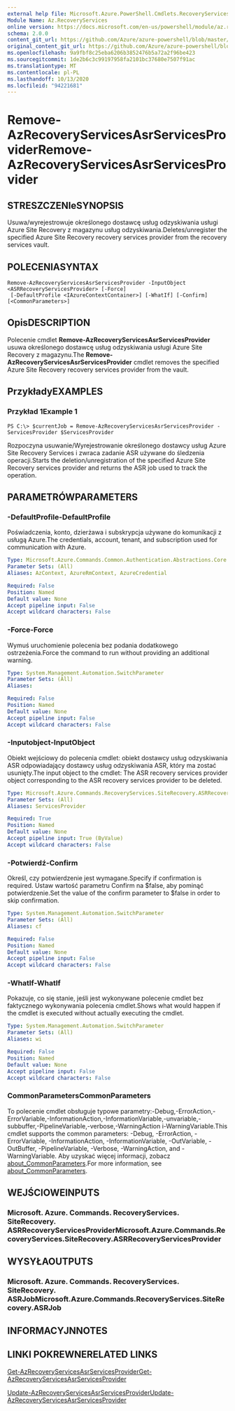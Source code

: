 ```yaml
---
external help file: Microsoft.Azure.PowerShell.Cmdlets.RecoveryServices.SiteRecovery.dll-Help.xml
Module Name: Az.RecoveryServices
online version: https://docs.microsoft.com/en-us/powershell/module/az.recoveryservices/remove-azrecoveryservicesasrservicesprovider
schema: 2.0.0
content_git_url: https://github.com/Azure/azure-powershell/blob/master/src/RecoveryServices/RecoveryServices/help/Remove-AzRecoveryServicesAsrServicesProvider.md
original_content_git_url: https://github.com/Azure/azure-powershell/blob/master/src/RecoveryServices/RecoveryServices/help/Remove-AzRecoveryServicesAsrServicesProvider.md
ms.openlocfilehash: 9a9fbf8c25eba6206b3852476b5a72a2f96be423
ms.sourcegitcommit: 1de2b6c3c99197958fa2101bc37680e7507f91ac
ms.translationtype: MT
ms.contentlocale: pl-PL
ms.lasthandoff: 10/13/2020
ms.locfileid: "94221681"
---
```

# <span data-ttu-id="071e1-101">Remove-AzRecoveryServicesAsrServicesProvider</span><span class="sxs-lookup"><span data-stu-id="071e1-101">Remove-AzRecoveryServicesAsrServicesProvider</span></span>

## <span data-ttu-id="071e1-102">STRESZCZENIe</span><span class="sxs-lookup"><span data-stu-id="071e1-102">SYNOPSIS</span></span>
<span data-ttu-id="071e1-103">Usuwa/wyrejestrowuje określonego dostawcę usług odzyskiwania usługi Azure Site Recovery z magazynu usług odzyskiwania.</span><span class="sxs-lookup"><span data-stu-id="071e1-103">Deletes/unregister the specified Azure Site Recovery recovery services provider from the recovery services vault.</span></span>

## <span data-ttu-id="071e1-104">POLECENIA</span><span class="sxs-lookup"><span data-stu-id="071e1-104">SYNTAX</span></span>

```
Remove-AzRecoveryServicesAsrServicesProvider -InputObject <ASRRecoveryServicesProvider> [-Force]
 [-DefaultProfile <IAzureContextContainer>] [-WhatIf] [-Confirm] [<CommonParameters>]
```

## <span data-ttu-id="071e1-105">Opis</span><span class="sxs-lookup"><span data-stu-id="071e1-105">DESCRIPTION</span></span>
<span data-ttu-id="071e1-106">Polecenie cmdlet **Remove-AzRecoveryServicesAsrServicesProvider** usuwa określonego dostawcę usług odzyskiwania usługi Azure Site Recovery z magazynu.</span><span class="sxs-lookup"><span data-stu-id="071e1-106">The **Remove-AzRecoveryServicesAsrServicesProvider** cmdlet removes the specified Azure Site Recovery recovery services provider from the vault.</span></span>

## <span data-ttu-id="071e1-107">Przykłady</span><span class="sxs-lookup"><span data-stu-id="071e1-107">EXAMPLES</span></span>

### <span data-ttu-id="071e1-108">Przykład 1</span><span class="sxs-lookup"><span data-stu-id="071e1-108">Example 1</span></span>
```
PS C:\> $currentJob = Remove-AzRecoveryServicesAsrServicesProvider -ServicesProvider $ServicesProvider
```

<span data-ttu-id="071e1-109">Rozpoczyna usuwanie/Wyrejestrowanie określonego dostawcy usług Azure Site Recovery Services i zwraca zadanie ASR używane do śledzenia operacji.</span><span class="sxs-lookup"><span data-stu-id="071e1-109">Starts the deletion/unregistration of the specified Azure Site Recovery services provider and returns the ASR job used to track the operation.</span></span>

## <span data-ttu-id="071e1-110">PARAMETRÓW</span><span class="sxs-lookup"><span data-stu-id="071e1-110">PARAMETERS</span></span>

### <span data-ttu-id="071e1-111">-DefaultProfile</span><span class="sxs-lookup"><span data-stu-id="071e1-111">-DefaultProfile</span></span>
<span data-ttu-id="071e1-112">Poświadczenia, konto, dzierżawa i subskrypcja używane do komunikacji z usługą Azure.</span><span class="sxs-lookup"><span data-stu-id="071e1-112">The credentials, account, tenant, and subscription used for communication with Azure.</span></span>


```yaml
Type: Microsoft.Azure.Commands.Common.Authentication.Abstractions.Core.IAzureContextContainer
Parameter Sets: (All)
Aliases: AzContext, AzureRmContext, AzureCredential

Required: False
Position: Named
Default value: None
Accept pipeline input: False
Accept wildcard characters: False
```

### <span data-ttu-id="071e1-113">-Force</span><span class="sxs-lookup"><span data-stu-id="071e1-113">-Force</span></span>
<span data-ttu-id="071e1-114">Wymuś uruchomienie polecenia bez podania dodatkowego ostrzeżenia.</span><span class="sxs-lookup"><span data-stu-id="071e1-114">Force the command to run without providing an additional warning.</span></span>

```yaml
Type: System.Management.Automation.SwitchParameter
Parameter Sets: (All)
Aliases:

Required: False
Position: Named
Default value: None
Accept pipeline input: False
Accept wildcard characters: False
```

### <span data-ttu-id="071e1-115">-Inputobject</span><span class="sxs-lookup"><span data-stu-id="071e1-115">-InputObject</span></span>
<span data-ttu-id="071e1-116">Obiekt wejściowy do polecenia cmdlet: obiekt dostawcy usług odzyskiwania ASR odpowiadający dostawcy usług odzyskiwania ASR, który ma zostać usunięty.</span><span class="sxs-lookup"><span data-stu-id="071e1-116">The input object to the cmdlet: The ASR recovery services provider object corresponding to the ASR recovery services provider to be deleted.</span></span>

```yaml
Type: Microsoft.Azure.Commands.RecoveryServices.SiteRecovery.ASRRecoveryServicesProvider
Parameter Sets: (All)
Aliases: ServicesProvider

Required: True
Position: Named
Default value: None
Accept pipeline input: True (ByValue)
Accept wildcard characters: False
```

### <span data-ttu-id="071e1-117">-Potwierdź</span><span class="sxs-lookup"><span data-stu-id="071e1-117">-Confirm</span></span>
<span data-ttu-id="071e1-118">Określ, czy potwierdzenie jest wymagane.</span><span class="sxs-lookup"><span data-stu-id="071e1-118">Specify if confirmation is required.</span></span> <span data-ttu-id="071e1-119">Ustaw wartość parametru Confirm na $false, aby pominąć potwierdzenie.</span><span class="sxs-lookup"><span data-stu-id="071e1-119">Set the value of the confirm parameter to $false in order to skip confirmation.</span></span>

```yaml
Type: System.Management.Automation.SwitchParameter
Parameter Sets: (All)
Aliases: cf

Required: False
Position: Named
Default value: None
Accept pipeline input: False
Accept wildcard characters: False
```

### <span data-ttu-id="071e1-120">-WhatIf</span><span class="sxs-lookup"><span data-stu-id="071e1-120">-WhatIf</span></span>
<span data-ttu-id="071e1-121">Pokazuje, co się stanie, jeśli jest wykonywane polecenie cmdlet bez faktycznego wykonywania polecenia cmdlet.</span><span class="sxs-lookup"><span data-stu-id="071e1-121">Shows what would happen if the cmdlet is executed without actually executing the cmdlet.</span></span>

```yaml
Type: System.Management.Automation.SwitchParameter
Parameter Sets: (All)
Aliases: wi

Required: False
Position: Named
Default value: None
Accept pipeline input: False
Accept wildcard characters: False
```

### <span data-ttu-id="071e1-122">CommonParameters</span><span class="sxs-lookup"><span data-stu-id="071e1-122">CommonParameters</span></span>
<span data-ttu-id="071e1-123">To polecenie cmdlet obsługuje typowe parametry:-Debug,-ErrorAction,-ErrorVariable,-InformationAction,-InformationVariable,-unvariable,-subbuffer,-PipelineVariable,-verbose,-WarningAction i-WarningVariable.</span><span class="sxs-lookup"><span data-stu-id="071e1-123">This cmdlet supports the common parameters: -Debug, -ErrorAction, -ErrorVariable, -InformationAction, -InformationVariable, -OutVariable, -OutBuffer, -PipelineVariable, -Verbose, -WarningAction, and -WarningVariable.</span></span> <span data-ttu-id="071e1-124">Aby uzyskać więcej informacji, zobacz [about_CommonParameters](http://go.microsoft.com/fwlink/?LinkID=113216).</span><span class="sxs-lookup"><span data-stu-id="071e1-124">For more information, see [about_CommonParameters](http://go.microsoft.com/fwlink/?LinkID=113216).</span></span>

## <span data-ttu-id="071e1-125">WEJŚCIOWE</span><span class="sxs-lookup"><span data-stu-id="071e1-125">INPUTS</span></span>

### <span data-ttu-id="071e1-126">Microsoft. Azure. Commands. RecoveryServices. SiteRecovery. ASRRecoveryServicesProvider</span><span class="sxs-lookup"><span data-stu-id="071e1-126">Microsoft.Azure.Commands.RecoveryServices.SiteRecovery.ASRRecoveryServicesProvider</span></span>

## <span data-ttu-id="071e1-127">WYSYŁA</span><span class="sxs-lookup"><span data-stu-id="071e1-127">OUTPUTS</span></span>

### <span data-ttu-id="071e1-128">Microsoft. Azure. Commands. RecoveryServices. SiteRecovery. ASRJob</span><span class="sxs-lookup"><span data-stu-id="071e1-128">Microsoft.Azure.Commands.RecoveryServices.SiteRecovery.ASRJob</span></span>

## <span data-ttu-id="071e1-129">INFORMACYJN</span><span class="sxs-lookup"><span data-stu-id="071e1-129">NOTES</span></span>

## <span data-ttu-id="071e1-130">LINKI POKREWNE</span><span class="sxs-lookup"><span data-stu-id="071e1-130">RELATED LINKS</span></span>

[<span data-ttu-id="071e1-131">Get-AzRecoveryServicesAsrServicesProvider</span><span class="sxs-lookup"><span data-stu-id="071e1-131">Get-AzRecoveryServicesAsrServicesProvider</span></span>](./Get-AzRecoveryServicesAsrServicesProvider.md)

[<span data-ttu-id="071e1-132">Update-AzRecoveryServicesAsrServicesProvider</span><span class="sxs-lookup"><span data-stu-id="071e1-132">Update-AzRecoveryServicesAsrServicesProvider</span></span>](./Update-AzRecoveryServicesAsrServicesProvider.md)
